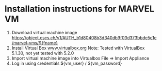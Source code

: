 # Installation instructions for MARVEL VM

 1. Download virtual machine image
    https://object.cscs.ch/v1/AUTH_b1d80408b3d340db9f03d373bbde5c1e/marvel-vms/${fname}
 2. Install Virtual Box
    www.virtualbox.org
    Note: Tested with VirtualBox 5.1.30, not yet tested with 5.2.0
 3. Import virtual machine image into Virtualbox
    File => Import Appliance
 4. Log in using credentials ${vm_user} / ${vm_password}
